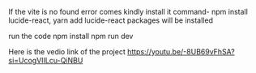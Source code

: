 
If the vite is no found error comes 
kindly install it
command-        npm install lucide-react,
                yarn add lucide-react
     packages will be installed 

 run the code
         npm install
         npm run dev
 


Here is the vedio link of the project
https://youtu.be/-8UB69vFhSA?si=UcogVIILcu-QiNBU

